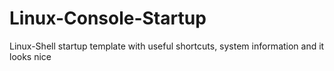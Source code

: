 # Linux-Console-Startup
Linux-Shell startup template with useful shortcuts, system information and it looks nice
